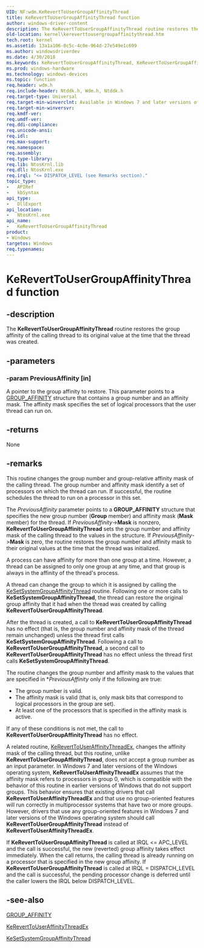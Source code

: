 ```yaml
---
UID: NF:wdm.KeRevertToUserGroupAffinityThread
title: KeRevertToUserGroupAffinityThread function
author: windows-driver-content
description: The KeRevertToUserGroupAffinityThread routine restores the group affinity of the calling thread to its original value at the time that the thread was created.
old-location: kernel\kereverttousergroupaffinitythread.htm
tech.root: kernel
ms.assetid: 13a1a106-0c5c-4c0e-964d-27e549e1c699
ms.author: windowsdriverdev
ms.date: 4/30/2018
ms.keywords: KeRevertToUserGroupAffinityThread, KeRevertToUserGroupAffinityThread routine [Kernel-Mode Driver Architecture], k105_be46d681-835f-40ba-8120-b8699e16ea0b.xml, kernel.kereverttousergroupaffinitythread, wdm/KeRevertToUserGroupAffinityThread
ms.prod: windows-hardware
ms.technology: windows-devices
ms.topic: function
req.header: wdm.h
req.include-header: Ntddk.h, Wdm.h, Ntddk.h
req.target-type: Universal
req.target-min-winverclnt: Available in Windows 7 and later versions of Windows.
req.target-min-winversvr: 
req.kmdf-ver: 
req.umdf-ver: 
req.ddi-compliance: 
req.unicode-ansi: 
req.idl: 
req.max-support: 
req.namespace: 
req.assembly: 
req.type-library: 
req.lib: NtosKrnl.lib
req.dll: NtosKrnl.exe
req.irql: "<= DISPATCH_LEVEL (see Remarks section)."
topic_type:
-	APIRef
-	kbSyntax
api_type:
-	DllExport
api_location:
-	NtosKrnl.exe
api_name:
-	KeRevertToUserGroupAffinityThread
product:
- Windows
targetos: Windows
req.typenames: 
---
```


# KeRevertToUserGroupAffinityThread function


## -description


The <b>KeRevertToUserGroupAffinityThread</b> routine restores the group affinity of the calling thread to its original value at the time that the thread was created. 


## -parameters




### -param PreviousAffinity [in]

A pointer to the group affinity to restore. This parameter points to a <a href="https://msdn.microsoft.com/library/windows/hardware/ff546539">GROUP_AFFINITY</a> structure that contains a group number and an affinity mask. The affinity mask specifies the set of logical processors that the user thread can run on. 


## -returns



None




## -remarks



This routine changes the group number and group-relative affinity mask of the calling thread. The group number and affinity mask identify a set of processors on which the thread can run. If successful, the routine schedules the thread to run on a processor in this set.

The <i>PreviousAffinity</i> parameter points to a <b>GROUP_AFFINITY</b> structure that specifies the new group number (<b>Group</b> member) and affinity mask (<b>Mask</b> member) for the thread. If <i>PreviousAffinity</i>-&gt;<b>Mask</b> is nonzero, <b>KeRevertToUserGroupAffinityThread</b> sets the group number and affinity mask of the calling thread to the values in the structure. If <i>PreviousAffinity</i>-&gt;<b>Mask</b> is zero, the routine restores the group number and affinity mask to their original values at the time that the thread was initialized.

A process can have affinity for more than one group at a time. However, a thread can be assigned to only one group at any time, and that group is always in the affinity of the thread's process.

A thread can change the group to which it is assigned by calling the <a href="https://msdn.microsoft.com/library/windows/hardware/ff553275">KeSetSystemGroupAffinityThread</a> routine. Following one or more calls to <b>KeSetSystemGroupAffinityThread</b>, the thread can restore the original group affinity that it had when the thread was created by calling <b>KeRevertToUserGroupAffinityThread</b>.

After the thread is created, a call to <b>KeRevertToUserGroupAffinityThread</b> has no effect (that is, the group number and affinity mask of the thread remain unchanged) unless the thread first calls <b>KeSetSystemGroupAffinityThread</b>. Following a call to <b>KeRevertToUserGroupAffinityThread</b>, a second call to <b>KeRevertToUserGroupAffinityThread</b> has no effect unless the thread first calls <b>KeSetSystemGroupAffinityThread</b>.

The routine changes the group number and affinity mask to the values that are specified in *<i>PreviousAffinity</i> only if the following are true:

<ul>
<li>
The group number is valid.

</li>
<li>
The affinity mask is valid (that is, only mask bits that correspond to logical processors in the group are set).

</li>
<li>
At least one of the processors that is specified in the affinity mask is active.

</li>
</ul>
If any of these conditions is not met, the call to <b>KeRevertToUserGroupAffinityThread</b> has no effect.

A related routine, <a href="https://msdn.microsoft.com/library/windows/hardware/ff553190">KeRevertToUserAffinityThreadEx</a>, changes the affinity mask of the calling thread, but this routine, unlike <b>KeRevertToUserGroupAffinityThread</b>, does not accept a group number as an input parameter. In Windows 7 and later versions of the Windows operating system, <b>KeRevertToUserAffinityThreadEx</b> assumes that the affinity mask refers to processors in group 0, which is compatible with the behavior of this routine in earlier versions of Windows that do not support groups. This behavior ensures that existing drivers that call <b>KeRevertToUserAffinityThreadEx</b> and that use no group-oriented features will run correctly in multiprocessor systems that have two or more groups. However, drivers that use any group-oriented features in Windows 7 and later versions of the Windows operating system should call <b>KeRevertToUserGroupAffinityThread</b> instead of <b>KeRevertToUserAffinityThreadEx</b>.

If <b>KeRevertToUserGroupAffinityThread</b> is called at IRQL &lt;= APC_LEVEL and the call is successful, the new (reverted) group affinity takes effect immediately. When the call returns, the calling thread is already running on a processor that is specified in the new group affinity. If <b>KeRevertToUserGroupAffinityThread</b> is called at IRQL = DISPATCH_LEVEL and the call is successful, the pending processor change is deferred until the caller lowers the IRQL below DISPATCH_LEVEL.




## -see-also




<a href="https://msdn.microsoft.com/library/windows/hardware/ff546539">GROUP_AFFINITY</a>



<a href="https://msdn.microsoft.com/library/windows/hardware/ff553190">KeRevertToUserAffinityThreadEx</a>



<a href="https://msdn.microsoft.com/library/windows/hardware/ff553275">KeSetSystemGroupAffinityThread</a>
 

 

